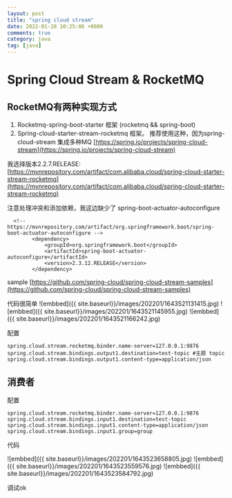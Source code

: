 ```yaml
---
layout: post
title: "spring cloud stream"
date: 2022-01-28 10:25:06 +0800
comments: true
category: java
tag: [java]
---
```




#  Spring Cloud Stream  & RocketMQ

## RocketMQ有两种实现方式

1. Rocketmq-spring-boot-starter 框架 (rocketmq && spring-boot)
2. Spring-cloud-starter-stream-rocketmq 框架。 推荐使用这种，因为spring-cloud-stream 集成多种MQ [https://spring.io/projects/spring-cloud-stream](https://spring.io/projects/spring-cloud-stream)



我选择版本2.2.7.RELEASE: [https://mvnrepository.com/artifact/com.alibaba.cloud/spring-cloud-starter-stream-rocketmq](https://mvnrepository.com/artifact/com.alibaba.cloud/spring-cloud-starter-stream-rocketmq)

注意处理冲突和添加依赖，我这边缺少了  spring-boot-actuator-autoconfigure
```
  <!-- https://mvnrepository.com/artifact/org.springframework.boot/spring-boot-actuator-autoconfigure -->
        <dependency>
            <groupId>org.springframework.boot</groupId>
            <artifactId>spring-boot-actuator-autoconfigure</artifactId>
            <version>2.3.12.RELEASE</version>
        </dependency>
```


  sample [https://github.com/spring-cloud/spring-cloud-stream-samples](https://github.com/spring-cloud/spring-cloud-stream-samples)

代码很简单
![embbed]({{ site.baseurl}}/images/202201/1643521131415.jpg)
![embbed]({{ site.baseurl}}/images/202201/1643521145955.jpg)
![embbed]({{ site.baseurl}}/images/202201/1643521166242.jpg)

配置
```
spring.cloud.stream.rocketmq.binder.name-server=127.0.0.1:9876
spring.cloud.stream.bindings.output1.destination=test-topic #主题 topic
spring.cloud.stream.bindings.output1.content-type=application/json

```



## 消费者

配置

```
spring.cloud.stream.rocketmq.binder.name-server=127.0.0.1:9876
spring.cloud.stream.bindings.input1.destination=test-topic
spring.cloud.stream.bindings.input1.content-type=application/json
spring.cloud.stream.bindings.input1.group=group
```


代码

![embbed]({{ site.baseurl}}/images/202201/1643523658805.jpg)
![embbed]({{ site.baseurl}}/images/202201/1643523559576.jpg)
![embbed]({{ site.baseurl}}/images/202201/1643523584792.jpg)


调试ok

